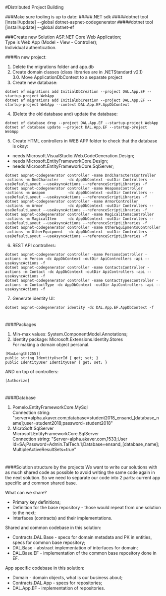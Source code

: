 #Distributed Project Building

###Make sure tooling is up to date:
#####.NET sdk
#####dotnet tool [install/update] --global dotnet-aspnet-codegenerator
#####dotnet tool [install/update] --global dotnet-ef

###Create new Solution
ASP.NET Core Web Application;\
Type is Web App (Model - View - Controller);\
Individual authentication.

####In new project:
1. Delete the migrations folder and app.db
2. Create domain classes (class libraries are in .NETStandard v2.1)\
3.0. Move ApplicationDbContext to a separate project
3. Create new database:
~~~
dotnet ef migrations add InitialDbCreation --project DAL.App.EF --startup-project WebApp
dotnet ef migrations add InitialDbCreation --project DAL.App.EF --startup-project WebApp --context DAL.App.EF.AppDbContext
~~~
4. (Delete the old database and) update the database:
~~~
dotnet ef database drop --project DAL.App.EF --startup-project WebApp
dotnet ef database update --project DAL.App.EF --startup-project WebApp
~~~
5. Create HTML controllers in WEB APP folder to check that the database is okay:
 - needs Microsoft.VisualStudio.Web.CodeGeneration.Design;
 - needs Microsoft.EntityFrameworkCore.Design;
 - needs Microsoft.EntityFrameworkCore.SqlServer;
~~~
dotnet aspnet-codegenerator controller -name DndCharactersController     -actions -m DndCharacter    -dc AppDbContext -outDir Controllers --useDefaultLayout --useAsyncActions --referenceScriptLibraries -f
dotnet aspnet-codegenerator controller -name WeaponsController           -actions -m Weapon          -dc AppDbContext -outDir Controllers --useDefaultLayout --useAsyncActions --referenceScriptLibraries -f
dotnet aspnet-codegenerator controller -name ArmorController             -actions -m Armor           -dc AppDbContext -outDir Controllers --useDefaultLayout --useAsyncActions --referenceScriptLibraries -f
dotnet aspnet-codegenerator controller -name MagicalItemsController      -actions -m MagicalItem     -dc AppDbContext -outDir Controllers --useDefaultLayout --useAsyncActions --referenceScriptLibraries -f
dotnet aspnet-codegenerator controller -name OtherEquipmentsController   -actions -m OtherEquipment  -dc AppDbContext -outDir Controllers --useDefaultLayout --useAsyncActions --referenceScriptLibraries -f
~~~

6. REST API controllers: 
~~~
dotnet aspnet-codegenerator controller -name PersonsController -actions -m Person -dc AppDbContext -outDir ApiControllers -api --useAsyncActions -f
dotnet aspnet-codegenerator controller -name ContactsController -actions -m Contact -dc AppDbContext -outDir ApiControllers -api --useAsyncActions -f
dotnet aspnet-codegenerator controller -name ContactTypesController -actions -m ContactType -dc AppDbContext -outDir ApiControllers -api --useAsyncActions -f
~~~

7. Generate identity UI:
~~~
dotnet aspnet-codegenerator identity -dc DAL.App.EF.AppDbContext -f
~~~

#
####Packages
1. Min-max values: System.ComponentModel.Annotations;
2. Identity package: Microsoft.Extensions.Identity.Stores\
For making a domain object personal.
~~~
[MaxLength(255)]
public string IdentityUserId { get; set; }
public IdentityUser IdentityUser { get; set; }
~~~
AND on top of controllers:
~~~
[Authorize]
~~~

#
####Database
1. Pomelo.EntityFrameworkCore.MySql\
    Connection string: "server=alpha.akaver.com;database=student2018_ensand_[database_name];user=student2018;password=student2018"
2. MicroSoft SqlServer\
    Microsoft.EntityFrameworkCore.SqlServer\
    Connection string: "Server=alpha.akaver.com,1533;User Id=SA;Password=Admin.TalTech.1;Database=ensand_[database_name];MultipleActiveResultSets=true"

#
####Solution structure by the projects
We want to write our solutions with as much shared code as possible to avoid writing the same code again in the next solution.
So we need to separate our code into 2 parts: current app specific and common shared base.

What can we share?
* Primary key definitions;
* Definition for the base repository - those would repeat from one solution to the next;
* Interfaces (contracts) and their implementations.

Shared and common codebase in this solution:
* Contracts.DAL.Base - specs for domain metadata and PK in entities, specs for common base repository;
* DAL.Base - abstract implementation of interfaces for domain;
* DAL.Base.EF - implementation of the common base repository done in EF.

App specific codebase in this solution:
* Domain - domain objects, what is our business about;
* Contracts.DAL.App - specs for repositories;
* DAL.App.EF - implementation of repositories.